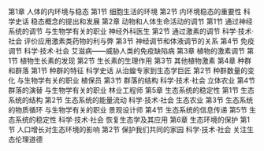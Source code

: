 第1章 人体的内环境与稳态
第1节 细胞生活的环境
第2节 内环境稳态的重要性
科学史话 稳态概念的提出和发展
第2章 动物和人体生命活动的调节
第1节 通过神经系统的调节
与生物学有关的职业 神经外科医生
第2节 通过激素的调节
科学·技术·社会 评价应用激素类药物的利与弊
第3节 神经调节和体液调节的关系
第4节 免疫调节
科学·技术·社会 艾滋病——威胁人类的免疫缺陷病
第3章 植物的激素调节
第1节 植物生长素的发现
第2节 生长素的生理作用
第3节 其他植物激素
第4章 种群和群落
第1节 种群的特征
科学史话 从治蝗专家到生态学巨匠
第2节 种群数量的变化
与生物学有关的职业 植保员
第3节 群落的结构
科学·技术·社会 立体农业
第4节 群落的演替
与生物学有关的职业 林业工程师
第5章 生态系统的稳定性
第1节 生态系统的结构
第2节 生态系统的能量流动
科学·技术·社会 生态农业
第3节 生态系统的物质循环
与生物学有关的职业 景观设计师
第4节 生态系统的信息传递
第5节 生态系统的稳定性
科学·技术·社会 恢复生态学及其应用
第6章 生态环境的保护
第1节 人口增长对生态环境的影响
第2节 保护我们共同的家园
科学·技术·社会 关注生态伦理道德
